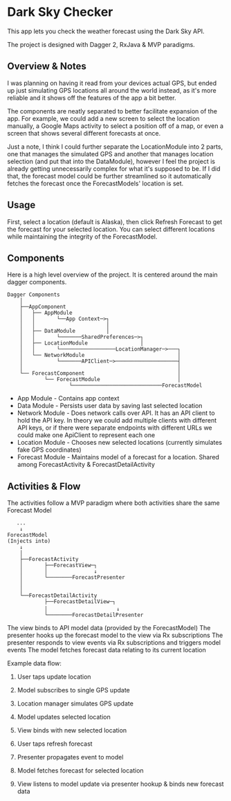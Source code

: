 # Dark Sky Checker #

This app lets you check the weather forecast using the Dark Sky API.

The project is designed with Dagger 2, RxJava & MVP paradigms. 

## Overview & Notes ##

I was planning on having it read from your devices actual GPS, but ended up just simulating GPS locations all around the world instead, as it's more reliable and it shows off the features of the app a bit better. 

The components are neatly separated to better facilitate expansion of the app. For example, we could add a new screen to select the location manually, a Google Maps activity to select a position off of a map, or even a screen that shows several different forecasts at once.

Just a note, I think I could further separate the LocationModule into 2 parts, one that manages the simulated GPS and another that manages location selection (and put that into the DataModule), however I feel the project is already getting unnecessarily complex for what it's supposed to be. If I did that, the forecast model could be further streamlined so it automatically fetches the forecast once the ForecastModels' location is set.

## Usage ##

First, select a location (default is Alaska), then click Refresh Forecast to get the forecast for your selected location. You can select different locations while maintaining the integrity of the ForecastModel.

## Components ##

Here is a high level overview of the project. It is centered around the main dagger components.

```
Dagger Components
    │
    ├──AppComponent
    │   ├── AppModule 
    │   │       └──App Context─>┐
    │   │                       │
    │   ├── DataModule          │
    │   │       └───────SharedPreferences─>┐
    │   ├── LocationModule                 │
    │   │       └──────────────────LocationManager─>───┐
    │   └── NetworkModule                              │
    │           └───────APIClient─>────────────────────┤
    │                                                  │
    └── ForecastComponent                              │
            └── ForecastModule                         │
                    └─────────────────────────────ForecastModel
```

* App Module - Contains app context
* Data Module - Persists user data by saving last selected location
* Network Module - Does network calls over API. It has an API client to hold the API key. In theory we could add multiple clients with different API keys, or if there were separate endpoints with different URLs we could make one ApiClient to represent each one
* Location Module - Chooses new selected locations (currently simulates fake GPS coordinates)
* Forecast Module - Maintains model of a forecast for a location. Shared among ForecastActivity & ForecastDetailActivity


## Activities & Flow ##

The activities follow a MVP paradigm where both activities share the same Forecast Model

```
   ...
    ↓
ForecastModel 
(Injects into)
    ↓
    │
    ├──ForecastActivity
    │       ├──ForecastView─┐
    │       │               ↓
    │       └────────ForecastPresenter
    │
    │
    └──ForecastDetailActivity
            ├──ForecastDetailView─┐
            │                   　　↓
            └────────ForecastDetailPresenter
```

The view binds to API model data (provided by the ForecastModel)
The presenter hooks up the forecast model to the view via Rx subscriptions
The presenter responds to view events via Rx subscriptions and triggers model events
The model fetches forecast data relating to its current location

Example data flow:
1) User taps update location
2) Model subscribes to single GPS update
3) Location manager simulates GPS update
4) Model updates selected location
5) View binds with new selected location

1) User taps refresh forecast
2) Presenter propagates event to model
3) Model fetches forecast for selected location
4) View listens to model update via presenter hookup & binds new forecast data


